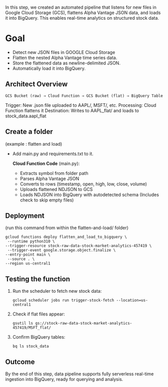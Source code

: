 In this step, we created an automated pipeline that listens for new files in Google Cloud Storage (GCS), flattens Alpha Vantage JSON data, and loads it into BigQuery. This enables real-time analytics on structured stock data.

# Goal

- Detect new JSON files in GOOGLE Cloud Storage
- Flatten the nested Alpha Vantage time series data.
- Store the flattened data as newline-delimited JSON.
- Automatically load it into BigQuery.


## Architect Overview
`GCS Bucket (raw) → Cloud Function → GCS Bucket (flat) → BigQuery Table`

Trigger: New .json file uploaded to AAPL/, MSFT/, etc.
Processing: Cloud Function flattens it
Destination: Writes to AAPL_flat/ and loads to stock_data.aapl_flat


## Create a folder

(example : flatten and load)
- Add main.py and requirements.txt to it.

  **Cloud Function Code** (main.py):
    - Extracts symbol from folder path
    - Parses Alpha Vantage JSON
    - Converts to rows (timestamp, open, high, low, close, volume)
    - Uploads flattened NDJSON to GCS
    - Loads NDJSON into BigQuery with autodetected schema
      (Includes check to skip empty files)


## Deployment

(run this command from within the flatten-and-load/ folder)

`gcloud functions deploy flatten_and_load_to_bigquery \` \
 ` --runtime python310 \` \
  `--trigger-resource stock-raw-data-stock-market-analytics-457419 \` \
 ` --trigger-event google.storage.object.finalize \` \
  `--entry-point main \` \
 ` --source . \` \
  `--region us-central1 `

## Testing the function

1. Run the scheduler to fetch new stock data:
   
   `gcloud scheduler jobs run trigger-stock-fetch --location=us-central1`

2. Check if flat files appear:
   
   `gsutil ls gs://stock-raw-data-stock-market-analytics-457419/MSFT_flat/`

3. Confirm BigQuery tables:
   
   `bq ls stock_data`

## Outcome
By the end of this step, data pipeline supports fully serverless real-time ingestion into BigQuery, ready for querying and analysis.

